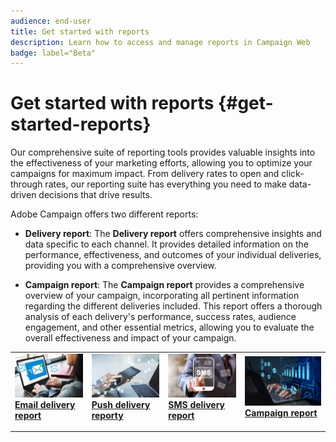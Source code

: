 ```yaml
---
audience: end-user
title: Get started with reports
description: Learn how to access and manage reports in Campaign Web
badge: label="Beta" 
---
```

# Get started with reports {#get-started-reports}

Our comprehensive suite of reporting tools provides valuable insights into the effectiveness of your marketing efforts, allowing you to optimize your campaigns for maximum impact. From delivery rates to open and click-through rates, our reporting suite has everything you need to make data-driven decisions that drive results.​

Adobe Campaign offers two different reports:

* **Delivery report**: The **Delivery report** offers comprehensive insights and data specific to each channel. It provides detailed information on the performance, effectiveness, and outcomes of your individual deliveries, providing you with a comprehensive overview.

* **Campaign report**: The **Campaign report** provides a comprehensive overview of your campaign, incorporating all pertinent information regarding the different deliveries included. This report offers a thorough analysis of each delivery's performance, success rates, audience engagement, and other essential metrics, allowing you to evaluate the overall effectiveness and impact of your campaign. 



<table style="table-layout:fixed"><tr style="border: 0;">
<td>
<a href="email-report.md">
<img alt="Lead" src="assets/do-not-localize/email_report.jpeg">
</a>
<div><a href="email-report.md"><strong>Email delivery report</strong>
</div>
<p>
</td>
<td>
<a href="push-report.md">
<img alt="Infrequent" src="assets/do-not-localize/push_report.jpeg">
</a>
<div>
<a href="push-report.md"><strong> Push delivery reporty<strong></strong></a>
</div>
<p></td>
<td>
<a href="sms-report.md">
<img alt="Validation" src="assets/do-not-localize/sms_report.png">
</a>
<div>
<a href="sms-report.md"><strong> SMS delivery report</strong></a>
</div>
<p>
</td>
<td>
<a href="campaign-reports.md">
<img alt="Validation" src="assets/do-not-localize/campaign_report.jpeg">
</a>
<div>
<a href="campaign-reports.md"><strong>Campaign report</strong></a>
</div>
<p>
</td>
</tr></table>
